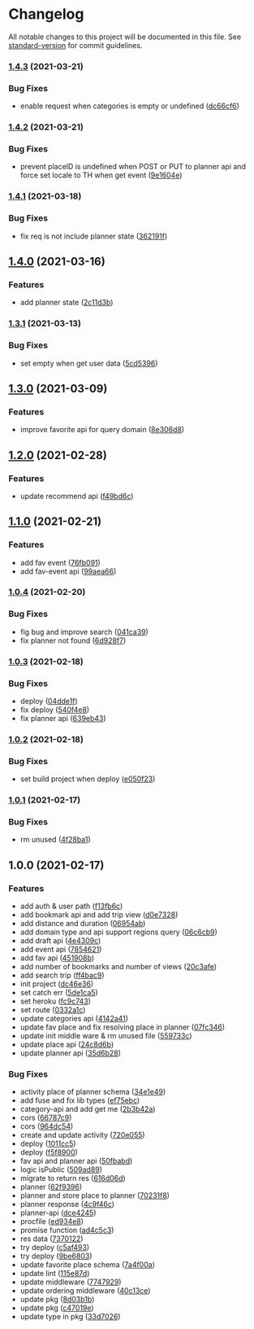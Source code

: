 # Changelog

All notable changes to this project will be documented in this file. See [standard-version](https://github.com/conventional-changelog/standard-version) for commit guidelines.

### [1.4.3](https://github.com/ppipee/DiPlanistraBackend/compare/v1.4.2...v1.4.3) (2021-03-21)


### Bug Fixes

* enable request when categories is empty or undefined ([dc66cf6](https://github.com/ppipee/DiPlanistraBackend/commit/dc66cf6e54991768f7b0fbcf199efa644ef882ae))

### [1.4.2](https://github.com/ppipee/DiPlanistraBackend/compare/v1.4.1...v1.4.2) (2021-03-21)


### Bug Fixes

* prevent placeID is undefined when POST or PUT to planner api and force set locale to TH when get event ([9e1604e](https://github.com/ppipee/DiPlanistraBackend/commit/9e1604ed451e80b99a358cddbd429d10cd1e1771))

### [1.4.1](https://github.com/ppipee/DiPlanistraBackend/compare/v1.4.0...v1.4.1) (2021-03-18)


### Bug Fixes

* fix req is not include planner state ([362191f](https://github.com/ppipee/DiPlanistraBackend/commit/362191f7189eae3f01cdfbaac269f4cf5269775d))

## [1.4.0](https://github.com/ppipee/DiPlanistraBackend/compare/v1.3.1...v1.4.0) (2021-03-16)


### Features

* add planner state ([2c11d3b](https://github.com/ppipee/DiPlanistraBackend/commit/2c11d3b6d99cf759adc4f6589a7866f1962bb9f6))

### [1.3.1](https://github.com/ppipee/DiPlanistraBackend/compare/v1.3.0...v1.3.1) (2021-03-13)


### Bug Fixes

* set empty when get user data ([5cd5396](https://github.com/ppipee/DiPlanistraBackend/commit/5cd539606ddb203fd7c6eabf0f1b23b020540c94))

## [1.3.0](https://github.com/ppipee/DiPlanistraBackend/compare/v1.2.0...v1.3.0) (2021-03-09)


### Features

* improve favorite api for query domain ([8e306d8](https://github.com/ppipee/DiPlanistraBackend/commit/8e306d878cbd7f5649e08b9136526a5d00e9a078))

## [1.2.0](https://github.com/ppipee/DiPlanistraBackend/compare/v1.1.0...v1.2.0) (2021-02-28)


### Features

* update recommend api ([f49bd6c](https://github.com/ppipee/DiPlanistraBackend/commit/f49bd6cd1095cf14ed0924a1df231442361f1c66))

## [1.1.0](https://github.com/ppipee/DiPlanistraBackend/compare/v1.0.4...v1.1.0) (2021-02-21)


### Features

* add fav event ([76fb091](https://github.com/ppipee/DiPlanistraBackend/commit/76fb091cfe62f86fd3a62389ef0c0045b6a134dd))
* add fav-event api ([99aea66](https://github.com/ppipee/DiPlanistraBackend/commit/99aea665efd031d9cfa32f29fbeb5e2c01ad5985))

### [1.0.4](https://github.com/ppipee/DiPlanistraBackend/compare/v1.0.3...v1.0.4) (2021-02-20)


### Bug Fixes

* fig bug and improve search ([041ca39](https://github.com/ppipee/DiPlanistraBackend/commit/041ca39d02003034905bff1885383933e3831438))
* fix planner not found ([6d928f7](https://github.com/ppipee/DiPlanistraBackend/commit/6d928f7c7f994559a44bd5391c4e2fd7205b5143))

### [1.0.3](https://github.com/ppipee/DiPlanistraBackend/compare/v1.0.2...v1.0.3) (2021-02-18)


### Bug Fixes

* deploy ([04dde1f](https://github.com/ppipee/DiPlanistraBackend/commit/04dde1f893d445d8ea20f8f44d0536e6801a02eb))
* fix deploy ([540f4e8](https://github.com/ppipee/DiPlanistraBackend/commit/540f4e8a97034b46cceba630183d4362dcf16170))
* fix planner api ([639eb43](https://github.com/ppipee/DiPlanistraBackend/commit/639eb430a42570035a08c68e1095a2896b85ad6c))

### [1.0.2](https://github.com/ppipee/DiPlanistraBackend/compare/v1.0.1...v1.0.2) (2021-02-18)


### Bug Fixes

* set build project when deploy ([e050f23](https://github.com/ppipee/DiPlanistraBackend/commit/e050f23dc4b494d38cb084bcce74997e0c595a3e))

### [1.0.1](https://github.com/ppipee/DiPlanistraBackend/compare/v1.0.0...v1.0.1) (2021-02-17)


### Bug Fixes

* rm unused ([4f28ba1](https://github.com/ppipee/DiPlanistraBackend/commit/4f28ba1070dfbae5bd6fe61343fff1dd652faeea))

## 1.0.0 (2021-02-17)


### Features

* add auth & user path ([f13fb6c](https://github.com/ppipee/DiPlanistraBackend/commit/f13fb6c9f1c6d4e47fc34cf31f4cd417293f0083))
* add bookmark api and add trip view ([d0e7328](https://github.com/ppipee/DiPlanistraBackend/commit/d0e73288d874eb856a92bfc46f606758df41bedb))
* add distance and duration ([06954ab](https://github.com/ppipee/DiPlanistraBackend/commit/06954abdd91c047c634d18703de42efb3110b20b))
* add domain type and api support regions query ([06c6cb9](https://github.com/ppipee/DiPlanistraBackend/commit/06c6cb9c72fa5d52da99cb153100ec6c3553cef2))
* add draft api ([4e4309c](https://github.com/ppipee/DiPlanistraBackend/commit/4e4309ca4c72e9d09d88e0fba0b9eef2a561767c))
* add event api ([7854621](https://github.com/ppipee/DiPlanistraBackend/commit/785462153d2f6acd0e9b38f14e17c5cc8e2efae2))
* add fav api ([451908b](https://github.com/ppipee/DiPlanistraBackend/commit/451908ba452bf1eb3e7ceb177f2faf83ef1bd274))
* add number of bookmarks and number of views ([20c3afe](https://github.com/ppipee/DiPlanistraBackend/commit/20c3afed94a53974669c065cc15c26a4cbec626f))
* add search trip ([ff4bac9](https://github.com/ppipee/DiPlanistraBackend/commit/ff4bac9f16e58ebfae75458b7c92f0df8694a815))
* init project ([dc46e36](https://github.com/ppipee/DiPlanistraBackend/commit/dc46e36c05b67c498e03f6a5d9b54216f8cad709))
* set catch err ([5de1ca5](https://github.com/ppipee/DiPlanistraBackend/commit/5de1ca567501090cea686abb77d85a33e8d36927))
* set heroku ([fc9c743](https://github.com/ppipee/DiPlanistraBackend/commit/fc9c7438042b25bd7d2a81f133af1a5c57986f80))
* set route ([0332a1c](https://github.com/ppipee/DiPlanistraBackend/commit/0332a1cb6d312f8f3187b0d3f5137ddf2ac2eab3))
* update categories api ([4142a41](https://github.com/ppipee/DiPlanistraBackend/commit/4142a417adc388b6c919501ce748b3b9fe13a5a9))
* update fav place and fix resolving place in planner ([07fc346](https://github.com/ppipee/DiPlanistraBackend/commit/07fc3466f7521eeea12a2b175208b745feb57f72))
* update init middle ware & rm unused file ([559733c](https://github.com/ppipee/DiPlanistraBackend/commit/559733c5c8c7b87f3f187a632974695ff6a8c08e))
* update place api ([24c8d6b](https://github.com/ppipee/DiPlanistraBackend/commit/24c8d6b25aefd5193e93263273445c80ed9e2071))
* update planner api ([35d6b28](https://github.com/ppipee/DiPlanistraBackend/commit/35d6b28e8ec50dfbdf2620216b47ea1f41007be5))


### Bug Fixes

* activity place of planner schema ([34e1e49](https://github.com/ppipee/DiPlanistraBackend/commit/34e1e49fab1bf7c1a64925257506f77f6e5b4662))
* add fuse and fix lib types ([ef75ebc](https://github.com/ppipee/DiPlanistraBackend/commit/ef75ebcd89c3b5996e5ff9330860decd67350f1c))
* category-api and add get me ([2b3b42a](https://github.com/ppipee/DiPlanistraBackend/commit/2b3b42a75f89da2816a32084243b225e81f78bc3))
* cors ([66787c9](https://github.com/ppipee/DiPlanistraBackend/commit/66787c9cb1ef4abd15854aeba8c329147dd83f4c))
* cors ([964dc54](https://github.com/ppipee/DiPlanistraBackend/commit/964dc54a2f94b1429c082e81f477ae4ce7248708))
* create and update activity ([720e055](https://github.com/ppipee/DiPlanistraBackend/commit/720e0558fd77af8e1168df593c807ea205da3ec9))
* deploy ([1011cc5](https://github.com/ppipee/DiPlanistraBackend/commit/1011cc5f4948357614c4814094482405f4c30e90))
* deploy ([f5f8900](https://github.com/ppipee/DiPlanistraBackend/commit/f5f8900ebed3f105aa593198703d27f799b90621))
* fav api and planner api ([50fbabd](https://github.com/ppipee/DiPlanistraBackend/commit/50fbabde0958927b999efca437523048e93fa77a))
* logic isPublic ([509ad89](https://github.com/ppipee/DiPlanistraBackend/commit/509ad89243a91a46b4f23071d9428107316ac1c3))
* migrate to return res ([616d06d](https://github.com/ppipee/DiPlanistraBackend/commit/616d06db88ad5c8649cfe5ddaacb80c3efd6e4b5))
* planner ([62f9396](https://github.com/ppipee/DiPlanistraBackend/commit/62f9396c44eb3d37f58f773d233b770c146517e6))
* planner and store place to planner ([70231f8](https://github.com/ppipee/DiPlanistraBackend/commit/70231f813e10404638709c74262b31089a63ec3b))
* planner response ([4c9f46c](https://github.com/ppipee/DiPlanistraBackend/commit/4c9f46cc08c23ccc2d50f281ae85b31d2dd2c1db))
* planner-api ([dce4245](https://github.com/ppipee/DiPlanistraBackend/commit/dce4245c0ca2bcf171fd776a4df583455a325175))
* procfile ([ed934e8](https://github.com/ppipee/DiPlanistraBackend/commit/ed934e81f92320526bf720a9127f8d4632689371))
* promise function ([ad4c5c3](https://github.com/ppipee/DiPlanistraBackend/commit/ad4c5c3c58cf248b532f27b411793232dffe71ea))
* res data ([7370122](https://github.com/ppipee/DiPlanistraBackend/commit/73701221c765f2dfaf383d5fcca37d0b7d80ef44))
* try deploy ([c5af493](https://github.com/ppipee/DiPlanistraBackend/commit/c5af493d5ac627d7e6ddeaf6e42b8e9eb7b04eaa))
* try deploy ([9be6803](https://github.com/ppipee/DiPlanistraBackend/commit/9be680343e577fece4bedd581ed798aa1d396b4b))
* update favorite place schema ([7a4f00a](https://github.com/ppipee/DiPlanistraBackend/commit/7a4f00ad2ed27837578d62aa055d802afefb91f7))
* update lint ([115e87d](https://github.com/ppipee/DiPlanistraBackend/commit/115e87d6463a06428936ba3cd525c07d93aaffbb))
* update middleware ([7747929](https://github.com/ppipee/DiPlanistraBackend/commit/774792933910afb990df4aa8e852dcb28707a169))
* update ordering middleware ([40c13ce](https://github.com/ppipee/DiPlanistraBackend/commit/40c13ceeb58ceb161a78a3c51cb60e2fa6fbe41c))
* update pkg ([8d03b1b](https://github.com/ppipee/DiPlanistraBackend/commit/8d03b1bc8d4ffaca97a63d960162dcfe559dcada))
* update pkg ([c47019e](https://github.com/ppipee/DiPlanistraBackend/commit/c47019e304c5eaeaa48e408ae239880b16743367))
* update type in pkg ([33d7026](https://github.com/ppipee/DiPlanistraBackend/commit/33d70267c72ca1b00fa5c2ab1265f161ae610299))
